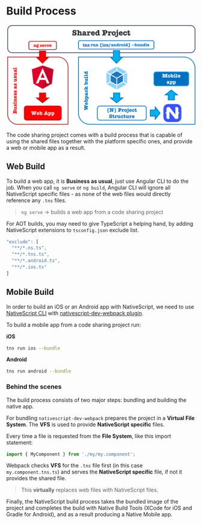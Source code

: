 # Build Process

![build-process](./img/build-process.png?raw=true)

The code sharing project comes with a build process that is capable of using the shared files together with the platform specific ones, and provide a web or mobile app as a result.

## Web Build

To build a web app, it is **Business as usual**, just use Angular CLI to do the job.
When you call `ng serve` or `ng build`, Angular CLI will ignore all NativeScript specific files - as none of the web files would directly reference any `.tns` files.

 > `ng serve` -> builds a web app from a code sharing project

For AOT builds, you may need to give TypeScript a helping hand, by adding NativeScript extensions to `tsconfig.json` exclude list.

```ts
"exclude": [
  "**/*.ns.ts",
  "**/*.tns.ts",
  "**/*.android.ts",
  "**/*.ios.ts"
]
```

## Mobile Build

In order to build an iOS or an Android app with NativeScript, we need to use [NativeScript CLI](https://www.npmjs.com/package/nativescript) with [nativescript-dev-webpack plugin](https://www.npmjs.com/package/nativescript-dev-webpack).

To build a mobile app from a code sharing project run:

**iOS**

```bash
tns run ios --bundle
```

**Android**

```bash
tns run android --bundle
```

### Behind the scenes

The build process consists of two major steps: bundling and building the native app.

For bundling `nativescript-dev-webpack` prepares the project in a **Virtual File System**. The **VFS** is used to provide **NativeScript specific** files.

Every time a file is requested from the **File System**, like this import statement:

```TypeScript
import { MyComponent } from './my/my.component';
```

Webpack checks **VFS** for the `.tns` file first (in this case `my.component.tns.ts`) and serves the **NativeScript specific** file, if not it provides the shared file.

> This **virtually** replaces web files with NativeScript files.

Finally, the NativeScript build process takes the bundled image of the project and completes the build with Native Build Tools (XCode for iOS and Gradle for Android), and as a result producing a Native Mobile app.
